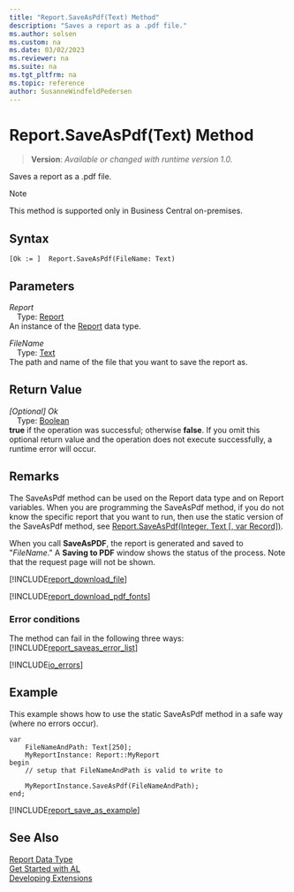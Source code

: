 ```yaml
---
title: "Report.SaveAsPdf(Text) Method"
description: "Saves a report as a .pdf file."
ms.author: solsen
ms.custom: na
ms.date: 03/02/2023
ms.reviewer: na
ms.suite: na
ms.tgt_pltfrm: na
ms.topic: reference
author: SusanneWindfeldPedersen
---
```

[//]: # (START>DO_NOT_EDIT)
[//]: # (IMPORTANT:Do not edit any of the content between here and the END>DO_NOT_EDIT.)
[//]: # (Any modifications should be made in the .xml files in the ModernDev repo.)
# Report.SaveAsPdf(Text) Method
> **Version**: _Available or changed with runtime version 1.0._

Saves a report as a .pdf file.

> [!NOTE]
> This method is supported only in Business Central on-premises.

## Syntax
```AL
[Ok := ]  Report.SaveAsPdf(FileName: Text)
```
## Parameters
*Report*  
&emsp;Type: [Report](report-data-type.md)  
An instance of the [Report](report-data-type.md) data type.  

*FileName*  
&emsp;Type: [Text](../text/text-data-type.md)  
The path and name of the file that you want to save the report as.  


## Return Value
*[Optional] Ok*  
&emsp;Type: [Boolean](../boolean/boolean-data-type.md)  
**true** if the operation was successful; otherwise **false**.   If you omit this optional return value and the operation does not execute successfully, a runtime error will occur.  


[//]: # (IMPORTANT: END>DO_NOT_EDIT)

## Remarks  
The SaveAsPdf method can be used on the Report data type and on Report variables. When you are programming the SaveAsPdf method, if you do not know the specific report that you want to run, then use the static version of the SaveAsPdf method, see [Report.SaveAsPdf(Integer, Text [, var Record])](./report-saveaspdf-method.md).  

When you call **SaveAsPDF**, the report is generated and saved to "*FileName*." A **Saving to PDF** window shows the status of the process. Note that the request page will not be shown.  

[!INCLUDE[report_download_file](../../includes/include-report-download-file.md)]

[!INCLUDE[report_download_pdf_fonts](../../includes/include-report-download-pdf-fonts.md)]

### Error conditions  
The method can fail in the following three ways:
[!INCLUDE[report_saveas_error_list](../../includes/include-report-saveas-error-list.md)]

[!INCLUDE[io_errors](../../includes/include-io-errors.md)]

## Example  
This example shows how to use the static SaveAsPdf method in a safe way (where no errors occur).

```AL 
var
    FileNameAndPath: Text[250];
    MyReportInstance: Report::MyReport
begin
    // setup that FileNameAndPath is valid to write to

    MyReportInstance.SaveAsPdf(FileNameAndPath);
end;
```  

[!INCLUDE[report_save_as_example](../../includes/include-report-saveas-example.md)]


## See Also
[Report Data Type](report-data-type.md)  
[Get Started with AL](../../devenv-get-started.md)  
[Developing Extensions](../../devenv-dev-overview.md)